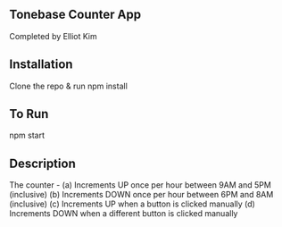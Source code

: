 ## Tonebase Counter App
Completed by Elliot Kim

## Installation
Clone the repo & run npm install

## To Run
npm start

## Description
The counter - 
(a) Increments UP once per hour between 9AM and 5PM (inclusive)
(b) Increments DOWN once per hour between 6PM and 8AM (inclusive)
(c) Increments UP when a button is clicked manually
(d) Increments DOWN when a different button is clicked manually